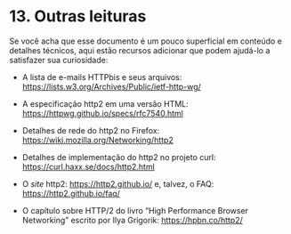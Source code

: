 # 13. Outras leituras

Se você acha que esse documento é um pouco superficial em conteúdo e detalhes técnicos, aqui estão recursos adicionar que podem ajudá-lo a satisfazer sua curiosidade:

- A lista de e-mails HTTPbis e seus arquivos: https://lists.w3.org/Archives/Public/ietf-http-wg/

- A especificação http2 em uma versão HTML: https://httpwg.github.io/specs/rfc7540.html

- Detalhes de rede do http2 no Firefox: https://wiki.mozilla.org/Networking/http2

- Detalhes de implementação do http2 no projeto curl: https://curl.haxx.se/docs/http2.html

- O _site_ http2: https://http2.github.io/ e, talvez, o FAQ: https://http2.github.io/faq/

- O capítulo sobre HTTP/2 do livro “High Performance Browser Networking” escrito por Ilya Grigorik: https://hpbn.co/http2/
